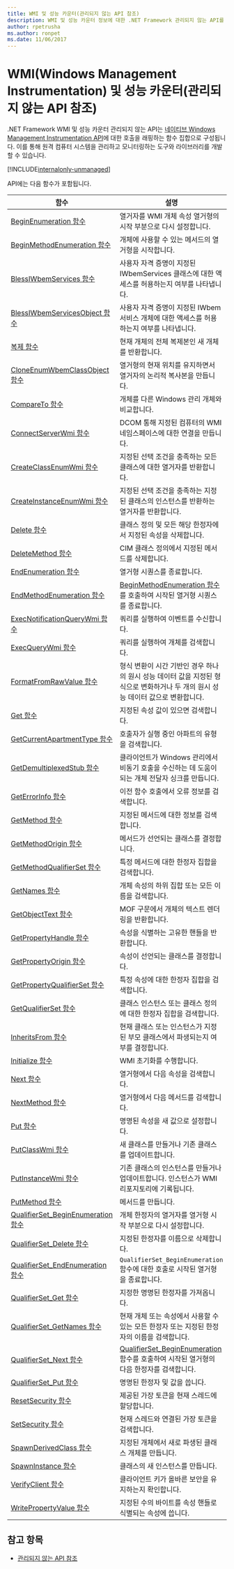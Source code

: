 ```yaml
---
title: WMI 및 성능 카운터(관리되지 않는 API 참조)
description: WMI 및 성능 카운터 정보에 대한 .NET Framework 관리되지 않는 API를 요약합니다.
author: rpetrusha
ms.author: ronpet
ms.date: 11/06/2017
---
```


# <a name="windows-management-instrumentation-wmi-and-performance-counters-unmanaged-api-reference"></a>WMI(Windows Management Instrumentation) 및 성능 카운터(관리되지 않는 API 참조)

.NET Framework WMI 및 성능 카운터 관리되지 않는 API는 [네이티브 Windows Management Instrumentation API](/windows/desktop/WmiSdk/com-api-for-wmi)에 대한 호출을 래핑하는 함수 집합으로 구성됩니다. 이를 통해 원격 컴퓨터 시스템을 관리하고 모니터링하는 도구와 라이브러리를 개발할 수 있습니다.

[!INCLUDE[internalonly-unmanaged](../../../../includes/internalonly-unmanaged.md)]

API에는 다음 함수가 포함됩니다.

| 함수 | 설명 |
|---------|---------|
| [BeginEnumeration 함수](beginenumeration.md) | 열거자를 WMI 개체 속성 열거형의 시작 부분으로 다시 설정합니다. |
| [BeginMethodEnumeration 함수](beginmethodenumeration.md) |  개체에 사용할 수 있는 메서드의 열거형을 시작합니다. |
| [BlessIWbemServices 함수](blessiwbemservices.md) | 사용자 자격 증명이 지정된 IWbemServices 클래스에 대한 액세스를 허용하는지 여부를 나타냅니다. |
| [BlessIWbemServicesObject 함수](blessiwbemservicesobject.md) | 사용자 자격 증명이 지정된 IWbem 서비스 개체에 대한 액세스를 허용하는지 여부를 나타냅니다. |
| [복제 함수](clone.md) | 현재 개체의 전체 복제본인 새 개체를 반환합니다. |
| [CloneEnumWbemClassObject 함수](cloneenumwbemclassobject.md) | 열거형의 현재 위치를 유지하면서 열거자의 논리적 복사본을 만듭니다. |
| [CompareTo 함수](compareto.md) | 개체를 다른 Windows 관리 개체와 비교합니다. |
| [ConnectServerWmi 함수](connectserverwmi.md) | DCOM 통해 지정된 컴퓨터의 WMI 네임스페이스에 대한 연결을 만듭니다. |
| [CreateClassEnumWmi 함수](createclassenumwmi.md) | 지정된 선택 조건을 충족하는 모든 클래스에 대한 열거자를 반환합니다. |
| [CreateInstanceEnumWmi 함수](createinstanceenumwmi.md) | 지정된 선택 조건을 충족하는 지정된 클래스의 인스턴스를 반환하는 열거자를 반환합니다. |
| [Delete 함수](delete.md) | 클래스 정의 및 모든 해당 한정자에서 지정된 속성을 삭제합니다. |
| [DeleteMethod 함수](deletemethod.md) | CIM 클래스 정의에서 지정된 메서드를 삭제합니다. |
| [EndEnumeration 함수](endenumeration.md) | 열거형 시퀀스를 종료합니다. |
| [EndMethodEnumeration 함수](endmethodenumeration.md) | [BeginMethodEnumeration 함수](beginmethodenumeration.md)를 호출하여 시작된 열거형 시퀀스를 종료합니다. |
| [ExecNotificationQueryWmi 함수](execnotificationquerywmi.md) | 쿼리를 실행하여 이벤트를 수신합니다. |
| [ExecQueryWmi 함수](execquerywmi.md) | 쿼리를 실행하여 개체를 검색합니다. |
| [FormatFromRawValue 함수](formatfromrawvalue.md) | 형식 변환이 시간 기반인 경우 하나의 원시 성능 데이터 값을 지정된 형식으로 변화하거나 두 개의 원시 성능 데이터 값으로 변환합니다. |
| [Get 함수](get.md) | 지정된 속성 값이 있으면 검색합니다. |
| [GetCurrentApartmentType 함수](getcurrentapartmenttype.md) | 호출자가 실행 중인 아파트의 유형을 검색합니다. |
| [GetDemultiplexedStub 함수](getdemultiplexedstub.md) | 클라이언트가 Windows 관리에서 비동기 호출을 수신하는 데 도움이 되는 개체 전달자 싱크를 만듭니다. |
| [GetErrorInfo 함수](geterrorinfo.md) | 이전 함수 호출에서 오류 정보를 검색합니다. |
| [GetMethod 함수](getmethod.md) | 지정된 메서드에 대한 정보를 검색합니다. |
| [GetMethodOrigin 함수](getmethodorigin.md) | 메서드가 선언되는 클래스를 결정합니다. |
| [GetMethodQualifierSet 함수](getmethodqualifierset.md) | 특정 메서드에 대한 한정자 집합을 검색합니다. |
| [GetNames 함수](getnames.md) | 개체 속성의 하위 집합 또는 모든 이름을 검색합니다. |
| [GetObjectText 함수](getobjecttext.md) | MOF 구문에서 개체의 텍스트 렌더링을 반환합니다. |
| [GetPropertyHandle 함수](getpropertyhandle.md) | 속성을 식별하는 고유한 핸들을 반환합니다. |
| [GetPropertyOrigin 함수](getpropertyorigin.md) | 속성이 선언되는 클래스를 결정합니다. |
| [GetPropertyQualifierSet 함수](getpropertyqualifierset.md) | 특정 속성에 대한 한정자 집합을 검색합니다.  |
| [GetQualifierSet 함수](getqualifierset.md) | 클래스 인스턴스 또는 클래스 정의에 대한 한정자 집합을 검색합니다. |
| [InheritsFrom 함수](inheritsfrom.md) | 현재 클래스 또는 인스턴스가 지정된 부모 클래스에서 파생되는지 여부를 결정합니다. |
| [Initialize 함수](initialize.md) | WMI 초기화를 수행합니다. |
| [Next 함수](next.md) | 열거형에서 다음 속성을 검색합니다. |
| [NextMethod 함수](nextmethod.md) | 열거형에서 다음 메서드를 검색합니다. |
| [Put 함수](put.md) | 명명된 속성을 새 값으로 설정합니다. |
| [PutClassWmi 함수](putclasswmi.md) | 새 클래스를 만들거나 기존 클래스를 업데이트합니다. |
| [PutInstanceWmi 함수](putinstancewmi.md) | 기존 클래스의 인스턴스를 만들거나 업데이트합니다. 인스턴스가 WMI 리포지토리에 기록됩니다. |
| [PutMethod 함수](putmethod.md) | 메서드를 만듭니다. |
| [QualifierSet_BeginEnumeration 함수](qualifierset-beginenumeration.md) | 개체 한정자의 열거자를 열거형 시작 부분으로 다시 설정합니다. |
| [QualifierSet_Delete 함수](qualifierset-delete.md) | 지정된 한정자를 이름으로 삭제합니다.  |
| [QualifierSet_EndEnumeration 함수](qualifierset-endenumeration.md) | `QualifierSet_BeginEnumeration` 함수에 대한 호출로 시작된 열거형을 종료합니다. |
| [QualifierSet_Get 함수](qualifierset-get.md) | 지정한 명명된 한정자를 가져옵니다.  |
| [QualifierSet_GetNames 함수](qualifierset-getnames.md) | 현재 개체 또는 속성에서 사용할 수 있는 모든 한정자 또는 지정된 한정자의 이름을 검색합니다. |
| [QualifierSet_Next 함수](qualifierset-next.md) | [QualifierSet_BeginEnumeration](qualifierset-beginenumeration.md) 함수를 호출하여 시작된 열거형의 다음 한정자를 검색합니다. |
| [QualifierSet_Put 함수](qualifierset-put.md) | 명명된 한정자 및 값을 씁니다. |
| [ResetSecurity 함수](resetsecurity.md) | 제공된 가장 토큰을 현재 스레드에 할당합니다. |
| [SetSecurity 함수](setsecurity.md) | 현재 스레드와 연결된 가장 토큰을 검색합니다. |
| [SpawnDerivedClass 함수](spawnderivedclass.md) | 지정된 개체에서 새로 파생된 클래스 개체를 만듭니다. |
| [SpawnInstance 함수](spawninstance.md) | 클래스의 새 인스턴스를 만듭니다. |
| [VerifyClient 함수](verifyclientkey.md) | 클라이언트 키가 올바른 보안을 유지하는지 확인합니다. |
| [WritePropertyValue 함수](writepropertyvalue.md) | 지정된 수의 바이트를 속성 핸들로 식별되는 속성에 씁니다. |

## <a name="see-also"></a>참고 항목

- [관리되지 않는 API 참조](../index.md)
